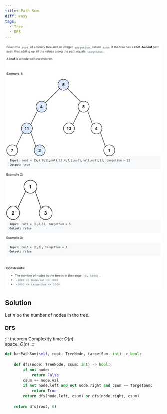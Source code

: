 ```yaml
---
title: Path Sum
diff: easy
tags:
  - Tree
  - DFS
---
```


<img class="medium-zoom" src="/algo/path-sum.png" alt="https://leetcode.com/problems/path-sum">

## Solution

Let $n$ be the number of nodes in the tree.

### DFS

::: theorem Complexity
time: $O(n)$  
space: $O(n)$
:::

```py
def hasPathSum(self, root: TreeNode, targetSum: int) -> bool:

    def dfs(node: TreeNode, csum: int) -> bool:
        if not node:
            return False
        csum += node.val
        if not node.left and not node.right and csum == targetSum:
            return True
        return dfs(node.left, csum) or dfs(node.right, csum)

    return dfs(root, 0)
```
